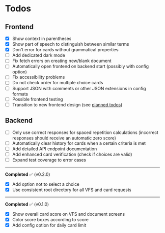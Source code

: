 # Todos

## Frontend

- [x] Show context in parentheses
- [x] Show part of speech to distinguish between similar terms
- [x] Don't error for cards without grammatical properties
- [ ] Add dedicated dark mode
- [ ] Fix fetch errors on creating new/blank document
- [ ] Automatically open frontend on backend start (possibly with config option)
- [ ] Fix accessibility problems
- [ ] Do not check order for multiple choice cards
- [ ] Support JSON with comments or other JSON extensions in config formats
- [ ] Possible frontend testing
- [ ] Transition to new frontend design (see [planned todos](../TODOS.md))

## Backend

- [ ] Only use correct responses for spaced repetition calculations (incorrect responses should receive an automatic zero score)
- [ ] Automatically clear history for cards when a certain criteria is met
- [ ] Add detailed API endpoint documentation
- [ ] Add enhanced card verification (check if choices are valid)
- [ ] Expand test coverage to error cases

---

**Completed** :white_check_mark: (v0.2.0)

- [x] Add option not to select a choice
- [x] Use consistent root directory for all VFS and card requests

---

**Completed** :white_check_mark: (v0.1.0)

- [x] Show overall card score on VFS and document screens
- [x] Color score boxes according to score
- [x] Add config option for daily card limit
